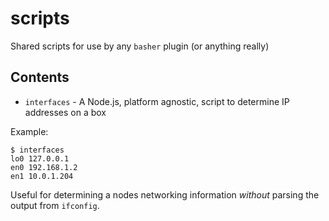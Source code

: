 scripts
=======

Shared scripts for use by any `basher` plugin (or anything really)

Contents
--------

- `interfaces` - A Node.js, platform agnostic, script to determine IP addresses on a box

Example:

    $ interfaces
    lo0 127.0.0.1
    en0 192.168.1.2
    en1 10.0.1.204

Useful for determining a nodes networking information *without* parsing the output
from `ifconfig`.
